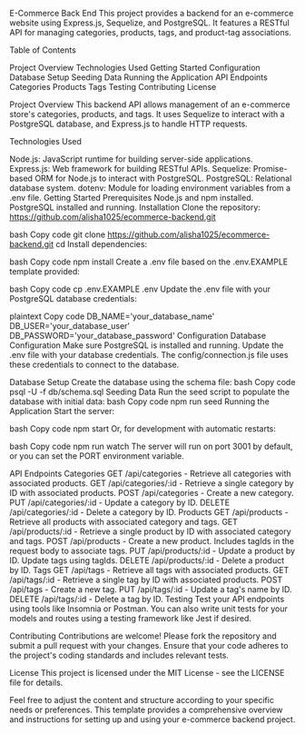 E-Commerce Back End
This project provides a backend for an e-commerce website using Express.js, Sequelize, and PostgreSQL. It features a RESTful API for managing categories, products, tags, and product-tag associations.

Table of Contents

Project Overview
Technologies Used
Getting Started
Configuration
Database Setup
Seeding Data
Running the Application
API Endpoints
Categories
Products
Tags
Testing
Contributing
License

Project Overview
This backend API allows management of an e-commerce store's categories, products, and tags. It uses Sequelize to interact with a PostgreSQL database, and Express.js to handle HTTP requests.

Technologies Used

Node.js: JavaScript runtime for building server-side applications.
Express.js: Web framework for building RESTful APIs.
Sequelize: Promise-based ORM for Node.js to interact with PostgreSQL.
PostgreSQL: Relational database system.
dotenv: Module for loading environment variables from a .env file.
Getting Started
Prerequisites
Node.js and npm installed.
PostgreSQL installed and running.
Installation
Clone the repository: https://github.com/alisha1025/ecommerce-backend.git

bash
Copy code
git clone <https://github.com/alisha1025/ecommerce-backend.git>
cd <project-directory>
Install dependencies:

bash
Copy code
npm install
Create a .env file based on the .env.EXAMPLE template provided:

bash
Copy code
cp .env.EXAMPLE .env
Update the .env file with your PostgreSQL database credentials:

plaintext
Copy code
DB_NAME='your_database_name'
DB_USER='your_database_user'
DB_PASSWORD='your_database_password'
Configuration
Database Configuration
Make sure PostgreSQL is installed and running. Update the .env file with your database credentials. The config/connection.js file uses these credentials to connect to the database.

Database Setup
Create the database using the schema file:
bash
Copy code
psql -U <your-username> -f db/schema.sql
Seeding Data
Run the seed script to populate the database with initial data:
bash
Copy code
npm run seed
Running the Application
Start the server:

bash
Copy code
npm start
Or, for development with automatic restarts:

bash
Copy code
npm run watch
The server will run on port 3001 by default, or you can set the PORT environment variable.

API Endpoints
Categories
GET /api/categories - Retrieve all categories with associated products.
GET /api/categories/:id - Retrieve a single category by ID with associated products.
POST /api/categories - Create a new category.
PUT /api/categories/:id - Update a category by ID.
DELETE /api/categories/:id - Delete a category by ID.
Products
GET /api/products - Retrieve all products with associated category and tags.
GET /api/products/:id - Retrieve a single product by ID with associated category and tags.
POST /api/products - Create a new product. Includes tagIds in the request body to associate tags.
PUT /api/products/:id - Update a product by ID. Update tags using tagIds.
DELETE /api/products/:id - Delete a product by ID.
Tags
GET /api/tags - Retrieve all tags with associated products.
GET /api/tags/:id - Retrieve a single tag by ID with associated products.
POST /api/tags - Create a new tag.
PUT /api/tags/:id - Update a tag's name by ID.
DELETE /api/tags/:id - Delete a tag by ID.
Testing
Test your API endpoints using tools like Insomnia or Postman. You can also write unit tests for your models and routes using a testing framework like Jest if desired.

Contributing
Contributions are welcome! Please fork the repository and submit a pull request with your changes. Ensure that your code adheres to the project's coding standards and includes relevant tests.

License
This project is licensed under the MIT License - see the LICENSE file for details.

Feel free to adjust the content and structure according to your specific needs or preferences. This template provides a comprehensive overview and instructions for setting up and using your e-commerce backend project.